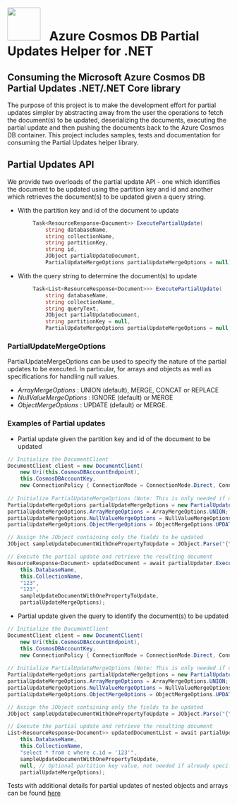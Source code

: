 <img src="https://raw.githubusercontent.com/dennyglee/azure-cosmosdb-spark/master/docs/images/azure-cosmos-db-icon.png" width="75">  &nbsp; Azure Cosmos DB Partial Updates Helper for .NET
==========================================

## Consuming the Microsoft Azure Cosmos DB Partial Updates .NET/.NET Core library

The purpose of this project is to make the development effort for partial updates simpler by abstracting away from the user the operations to fetch the document(s) to be updated, deserializing the documents, executing the partial update and then pushing the documents back to the Azure Cosmos DB container. This project includes samples, tests and documentation for consuming the Partial Updates helper library. 

## Partial Updates API

We provide two overloads of the partial update API - one which identifies the document to be updated using the partition key and id and another which retrieves the document(s) to be updated given a query string.

* With the partition key and id of the document to update
```csharp
        Task<ResourceResponse<Document>> ExecutePartialUpdate(
            string databaseName,
            string collectionName,
            string partitionKey,
            string id,
            JObject partialUpdateDocument,
            PartialUpdateMergeOptions partialUpdateMergeOptions = null);

```

* With the query string to determine the document(s) to update
```csharp
        Task<List<ResourceResponse<Document>>> ExecutePartialUpdate(
            string databaseName,
            string collectionName,
            string queryText,
            JObject partialUpdateDocument,
            string partitionKey = null,
            PartialUpdateMergeOptions partialUpdateMergeOptions = null);

```

### PartialUpdateMergeOptions

PartialUpdateMergeOptions can be used to specify the nature of the partial updates to be executed. In particular, for arrays and objects as well as specifications for handling null values.

* *ArrayMergeOptions* : UNION (default), MERGE, CONCAT or REPLACE
* *NullValueMergeOptions* : IGNORE (default) or MERGE
* *ObjectMergeOptions* : UPDATE (default) or MERGE.

### Examples of Partial updates

* Partial update given the partition key and id of the document to be updated

```csharp
// Initialize the DocumentClient
DocumentClient client = new DocumentClient(
	new Uri(this.CosmosDBAccountEndpoint),
	this.CosmosDBAccountKey,
	new ConnectionPolicy { ConnectionMode = ConnectionMode.Direct, ConnectionProtocol = Protocol.Tcp });
	
// Initialize PartialUpdateMergeOptions (Note: This is only needed if different from the default. Below are the default values)
PartialUpdateMergeOptions partialUpdateMergeOptions = new PartialUpdateMergeOptions();
partialUpdateMergeOptions.ArrayMergeOptions = ArrayMergeOptions.UNION;
partialUpdateMergeOptions.NullValueMergeOptions = NullValueMergeOptions.IGNORE;
partialUpdateMergeOptions.ObjectMergeOptions = ObjectMergeOptions.UPDATE;

// Assign the JObject containing only the fields to be updated
JObject sampleUpdateDocumentWithOnePropertyToUpdate = JObject.Parse("{\"employer\":\"Some Other Company\"}");

// Execute the partial update and retrieve the resulting document
ResourceResponse<Document> updatedDocument = await partialUpdater.ExecutePartialUpdate(
	this.DatabaseName,
	this.CollectionName,
	"123",
	"123",
	sampleUpdateDocumentWithOnePropertyToUpdate,
	partialUpdateMergeOptions);
```

* Partial update given the query to identify the document(s) to be updated

```csharp
// Initialize the DocumentClient
DocumentClient client = new DocumentClient(
	new Uri(this.CosmosDBAccountEndpoint),
	this.CosmosDBAccountKey,
	new ConnectionPolicy { ConnectionMode = ConnectionMode.Direct, ConnectionProtocol = Protocol.Tcp });
	
// Initialize PartialUpdateMergeOptions (Note: This is only needed if different from the default. Below are the default values)
PartialUpdateMergeOptions partialUpdateMergeOptions = new PartialUpdateMergeOptions();
partialUpdateMergeOptions.ArrayMergeOptions = ArrayMergeOptions.UNION;
partialUpdateMergeOptions.NullValueMergeOptions = NullValueMergeOptions.IGNORE;
partialUpdateMergeOptions.ObjectMergeOptions = ObjectMergeOptions.UPDATE;

// Assign the JObject containing only the fields to be updated
JObject sampleUpdateDocumentWithOnePropertyToUpdate = JObject.Parse("{\"employer\":\"Some Other Company\"}");

// Execute the partial update and retrieve the resulting document
List<ResourceResponse<Document>> updatedDocumentList = await partialUpdater.ExecutePartialUpdate(
	this.DatabaseName,
	this.CollectionName,
	"select * from c where c.id = '123'",
	sampleUpdateDocumentWithOnePropertyToUpdate,
	null, // Optional partition key value, not needed if already specified in the query string
	partialUpdateMergeOptions);
```

Tests with additional details for partial updates of nested objects and arrays can be found [here](https://github.com/abinav2307/azure-cosmosdb-partial-updates/blob/master/Microsoft.CosmosDB.PartialUpdates.UnitTests/PartialUpdateTests.cs)
